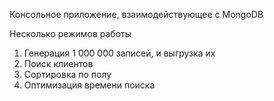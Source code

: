 Консольное приложение, взаимодействующее с MongoDB

Несколько режимов работы
1. Генерация 1 000 000 записей, и выгрузка их
2. Поиск клиентов
3. Сортировка по полу
4. Оптимизация времени поиска
